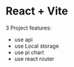 # React + Vite

3 Project features:

- use api
- use Local storage
- use pi chart
- use react router
